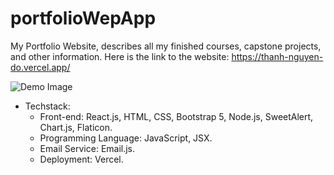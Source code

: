 # portfolioWepApp
My Portfolio Website, describes all my finished courses, capstone projects, and other information.
Here is the link to the website: https://thanh-nguyen-do.vercel.app/

<!-- ![image](https://github.com/drakenevadie19/portfolioWebApp/assets/111625547/23b9be13-91e8-4fc0-a301-58488b413c65) -->

![Demo Image](https://file%2B.vscode-resource.vscode-cdn.net/var/folders/pp/7kcd7b9x19d4xpsjl__8kv940000gn/T/TemporaryItems/NSIRD_screencaptureui_4CayTP/Screenshot%202024-11-28%20at%204.11.42%E2%80%AFAM.png?version%3D1732788706411)


- Techstack:
   - Front-end: React.js, HTML, CSS, Bootstrap 5, Node.js, SweetAlert, Chart.js, Flaticon.
   - Programming Language: JavaScript, JSX.
   - Email Service: Email.js.
   - Deployment: Vercel.

